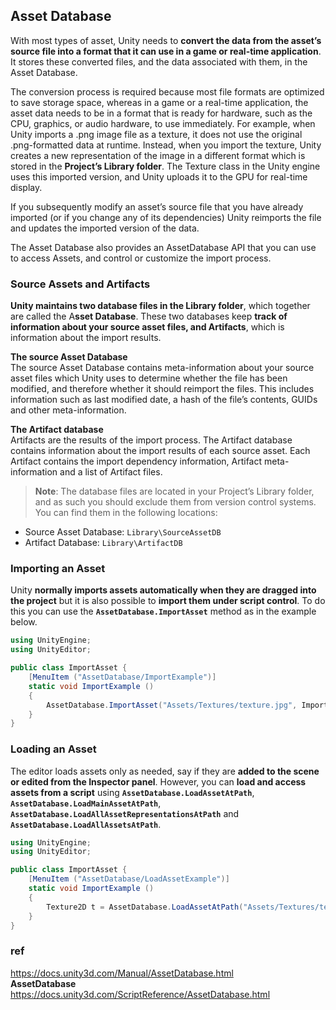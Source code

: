 ## Asset Database
With most types of asset, Unity needs to **convert the data from the asset’s source file into a format that it can use in a game or real-time application**. It stores these converted files, and the data associated with them, in the Asset Database.

The conversion process is required because most file formats are optimized to save storage space, whereas in a game or a real-time application, the asset data needs to be in a format that is ready for hardware, such as the CPU, graphics, or audio hardware, to use immediately. For example, when Unity imports a .png image file as a texture, it does not use the original .png-formatted data at runtime. Instead, when you import the texture, Unity creates a new representation of the image in a different format which is stored in the **Project’s Library folder**. The Texture class in the Unity engine uses this imported version, and Unity uploads it to the GPU for real-time display.

If you subsequently modify an asset’s source file that you have already imported (or if you change any of its dependencies) Unity reimports the file and updates the imported version of the data.

The Asset Database also provides an AssetDatabase API that you can use to access Assets, and control or customize the import process.


### Source Assets and Artifacts
**Unity maintains two database files in the Library folder**, which together are called the A**sset Database**. These two databases keep **track of information about your source asset files, and Artifacts**, which is information about the import results.

**The source Asset Database** \
The source Asset Database contains meta-information about your source asset files which Unity uses to determine whether the file has been modified, and therefore whether it should reimport the files. This includes information such as last modified date, a hash of the file’s contents, GUIDs and other meta-information.

**The Artifact database** \
Artifacts are the results of the import process. The Artifact database contains information about the import results of each source asset. Each Artifact contains the import dependency information, Artifact meta-information and a list of Artifact files.

> **Note**: The database files are located in your Project’s Library folder, and as such you should exclude them from version control systems. You can find them in the following locations:

- Source Asset Database: `Library\SourceAssetDB`
- Artifact Database: `Library\ArtifactDB`


### Importing an Asset
Unity **normally imports assets automatically when they are dragged into the project** but it is also possible to **import them under script control**. To do this you can use the **`AssetDatabase.ImportAsset`** method as in the example below.
```cs
using UnityEngine;
using UnityEditor;

public class ImportAsset {
    [MenuItem ("AssetDatabase/ImportExample")]
    static void ImportExample ()
    {
        AssetDatabase.ImportAsset("Assets/Textures/texture.jpg", ImportAssetOptions.Default);
    }
}
```

### Loading an Asset
The editor loads assets only as needed, say if they are **added to the scene
 or edited from the Inspector panel**. However, you can **load and access assets from a script** using **`AssetDatabase.LoadAssetAtPath`**, **`AssetDatabase.LoadMainAssetAtPath`**, **`AssetDatabase.LoadAllAssetRepresentationsAtPath`** and **`AssetDatabase.LoadAllAssetsAtPath`**.
 
```cs
using UnityEngine;
using UnityEditor;

public class ImportAsset {
    [MenuItem ("AssetDatabase/LoadAssetExample")]
    static void ImportExample ()
    {
        Texture2D t = AssetDatabase.LoadAssetAtPath("Assets/Textures/texture.jpg", typeof(Texture2D)) as Texture2D;
    }
}

```

### ref
https://docs.unity3d.com/Manual/AssetDatabase.html \
**AssetDatabase** \
https://docs.unity3d.com/ScriptReference/AssetDatabase.html
